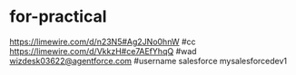 # for-practical
https://limewire.com/d/n23N5#Ag2JNo0hnW #cc
https://limewire.com/d/VkkzH#ce7AEfYhqQ #wad
wizdesk03622@agentforce.com #username salesforce
mysalesforcedev1

